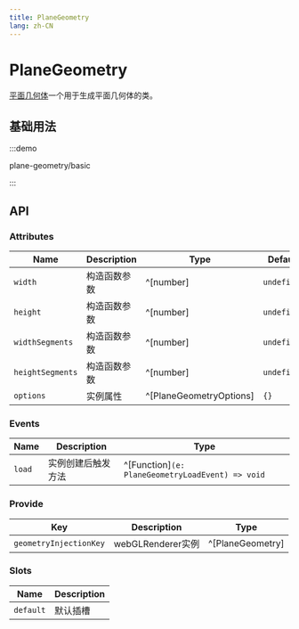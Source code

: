 ```yaml
---
title: PlaneGeometry
lang: zh-CN
---
```


# PlaneGeometry

[平面几何体](https://threejs.org/docs/index.html?q=plane#api/zh/geometries/PlaneGeometry)一个用于生成平面几何体的类。
## 基础用法

:::demo

plane-geometry/basic

:::

## API

### Attributes

| Name             | Description  | Type                    | Default     | Required |
| ---------------- | ------------ | ----------------------- | ----------- | -------- |
| `width`          | 构造函数参数 | ^[number]               | `undefined` | No       |
| `height`         | 构造函数参数 | ^[number]               | `undefined` | No       |
| `widthSegments`  | 构造函数参数 | ^[number]               | `undefined` | No       |
| `heightSegments` | 构造函数参数 | ^[number]               | `undefined` | No       |
| `options`        | 实例属性     | ^[PlaneGeometryOptions] | `{}`        | No       |


### Events

| Name   | Description        | Type                                             |
| ------ | ------------------ | ------------------------------------------------ |
| `load` | 实例创建后触发方法 | ^[Function]`(e: PlaneGeometryLoadEvent) => void` |

### Provide

| Key                    | Description       | Type             |
| ---------------------- | ----------------- | ---------------- |
| `geometryInjectionKey` | webGLRenderer实例 | ^[PlaneGeometry] |

### Slots

| Name      | Description |
| --------- | ----------- |
| `default` | 默认插槽    |
